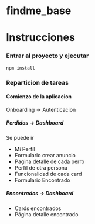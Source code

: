 # findme_base

# Instrucciones
### Entrar al proyecto y ejecutar
<code>npm install</code>

### Reparticion de tareas

#### Comienzo de la aplicacion
Onboarding -> Autenticacion

##### Perdidos -> Dashboard 
<p>Se puede ir</p>

* Mi Perfil
* Formulario crear anuncio
* Pagina detalle de cada perro
* Perfil de otra persona
* Funcionalidad de cada card
* Formulario Encontrado

##### Encontrados -> Dashboard
+ Cards encontrados
+ Página detalle encontrado
